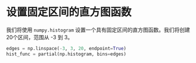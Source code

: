 # 设置固定区间的直方图函数

我们将使用 `numpy.histogram` 设置一个具有固定区间的直方图函数。我们将创建20个区间，范围从 -3 到 3。

```python
edges = np.linspace(-3, 3, 20, endpoint=True)
hist_func = partial(np.histogram, bins=edges)
```

